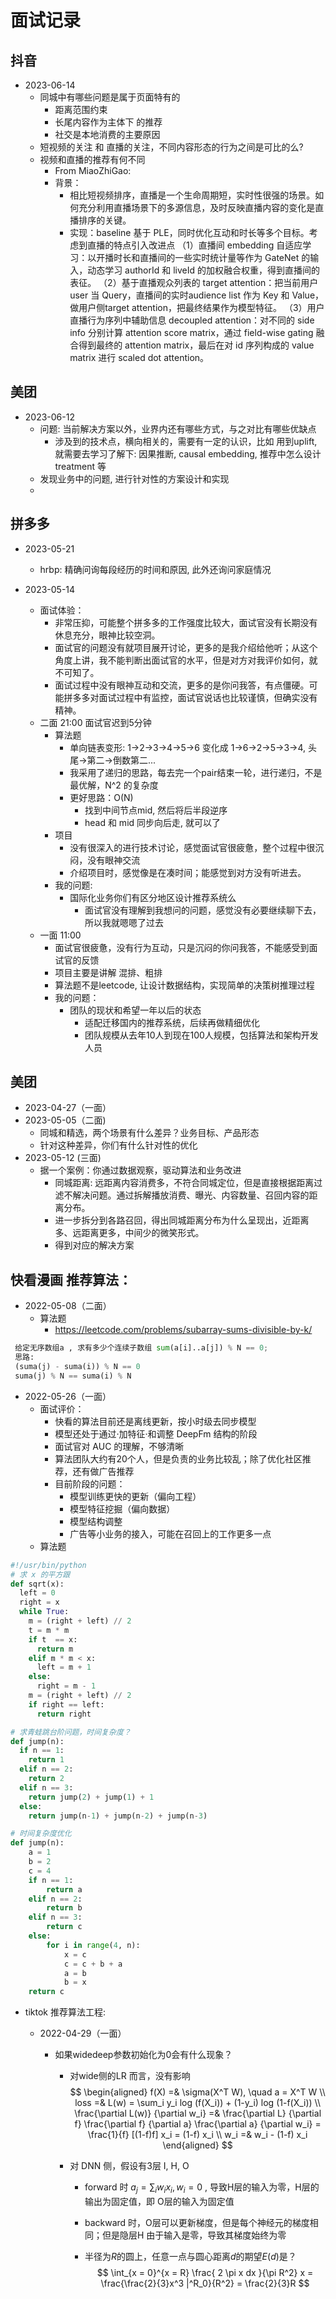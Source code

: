 # 面试记录

## 抖音
+ 2023-06-14
  * 同城中有哪些问题是属于页面特有的
    - 距离范围约束
    - 长尾内容作为主体下 的推荐
    - 社交是本地消费的主要原因
  * 短视频的关注 和 直播的关注，不同内容形态的行为之间是可比的么?
  * 视频和直播的推荐有何不同
    - From MiaoZhiGao:
    - 背景：
      + 相比短视频排序，直播是一个生命周期短，实时性很强的场景。如何充分利用直播场景下的多源信息，及时反映直播内容的变化是直播排序的关键。
      + 实现：baseline 基于 PLE，同时优化互动和时长等多个目标。考虑到直播的特点引入改进点
      （1）直播间 embedding 自适应学习：以开播时长和直播间的一些实时统计量等作为 GateNet 的输入，动态学习 authorId 和 liveId 的加权融合权重，得到直播间的表征。
      （2）基于直播观众列表的 target attention：把当前用户user 当 Query，直播间的实时audience list 作为 Key 和 Value，做用户侧target attention，把最终结果作为模型特征。
      （3）用户直播行为序列中辅助信息 decoupled attention：对不同的 side info 分别计算 attention score matrix，通过 field-wise gating 融合得到最终的 attention matrix，最后在对 id 序列构成的 value matrix 进行 scaled dot attention。

## 美团
+ 2023-06-12
  * 问题: 当前解决方案以外，业界内还有哪些方式，与之对比有哪些优缺点
    - 涉及到的技术点，横向相关的，需要有一定的认识，比如 用到uplift, 就需要去学习了解下: 因果推断, causal embedding, 推荐中怎么设计treatment 等
  * 发现业务中的问题, 进行针对性的方案设计和实现
  * 

## 拼多多
+ 2023-05-21
  * hrbp: 精确问询每段经历的时间和原因, 此外还询问家庭情况
  
+ 2023-05-14
  * 面试体验：
    - 非常压抑，可能整个拼多多的工作强度比较大，面试官没有长期没有休息充分，眼神比较空洞。
    - 面试官的问题没有就项目展开讨论，更多的是我介绍给他听；从这个角度上讲，我不能判断出面试官的水平，但是对方对我评价如何，就不可知了。
    - 面试过程中没有眼神互动和交流，更多的是你问我答，有点僵硬。可能拼多多对面试过程中有监控，面试官说话也比较谨慎，但确实没有精神。
  * 二面 21:00 面试官迟到5分钟
    - 算法题
      + 单向链表变形: 1->2->3->4->5->6 变化成 1->6->2->5->3->4, 头尾->第二->倒数第二...
      + 我采用了递归的思路，每去完一个pair结束一轮，进行递归，不是最优解，N^2 的复杂度
      + 更好思路：O(N)
        * 找到中间节点mid, 然后将后半段逆序
        * head 和 mid 同步向后走, 就可以了
    - 项目
      + 没有很深入的进行技术讨论，感觉面试官很疲惫，整个过程中很沉闷，没有眼神交流
      + 介绍项目时，感觉像是在凑时间；能感觉到对方没有听进去。
    - 我的问题:
      + 国际化业务你们有区分地区设计推荐系统么
        * 面试官没有理解到我想问的问题，感觉没有必要继续聊下去，所以我就嗯嗯了过去
  * 一面 11:00
    - 面试官很疲惫，没有行为互动，只是沉闷的你问我答，不能感受到面试官的反馈
    - 项目主要是讲解 混排、粗排
    - 算法题不是leetcode, 让设计数据结构，实现简单的决策树推理过程
    - 我的问题：
      + 团队的现状和希望一年以后的状态
        * 适配迁移国内的推荐系统，后续再做精细优化
        * 团队规模从去年10人到现在100人规模，包括算法和架构开发人员

## 美团
+ 2023-04-27（一面）
+ 2023-05-05（二面)
  * 同城和精选，两个场景有什么差异？业务目标、产品形态
  * 针对这种差异，你们有什么针对性的优化
+ 2023-05-12 (三面)
  * 据一个案例：你通过数据观察，驱动算法和业务改进
    - 同城距离: 远距离内容消费多，不符合同城定位，但是直接根据距离过滤不解决问题。通过拆解播放消费、曝光、内容数量、召回内容的距离分布。
    - 进一步拆分到各路召回，得出同城距离分布为什么呈现出，近距离多、远距离更多，中间少的微笑形式。
    - 得到对应的解决方案

## 快看漫画 推荐算法：
+ 2022-05-08（二面）
    + 算法题
        + https://leetcode.com/problems/subarray-sums-divisible-by-k/
``` python
 给定无序数组a , 求有多少个连续子数组 sum(a[i]..a[j]) % N == 0;
 思路:  
 (suma(j) - suma(i)) % N == 0
 suma(j) % N == suma(i) % N
```

+ 2022-05-26（一面）
    + 面试评价：
        + 快看的算法目前还是离线更新，按小时级去同步模型
        + 模型还处于通过·加特征·和调整 DeepFm 结构的阶段
        + 面试官对 AUC 的理解，不够清晰
        + 算法团队大约有20个人，但是负责的业务比较乱；除了优化社区推荐，还有做广告推荐
        + 目前阶段的问题：
            + 模型训练更快的更新（偏向工程）
            + 模型特征挖掘（偏向数据）
            + 模型结构调整
            + 广告等小业务的接入，可能在召回上的工作更多一点
    + 算法题 
```python
#!/usr/bin/python
# 求 x 的平方跟
def sqrt(x):
  left = 0
  right = x
  while True:
    m = (right + left) // 2
    t = m * m
    if t  == x:
      return m
    elif m * m < x:
      left = m + 1
    else:
      right = m - 1
    m = (right + left) // 2
    if right == left:
      return right

# 求青蛙跳台阶问题，时间复杂度？
def jump(n):
  if n == 1:
    return 1
  elif n == 2:
    return 2
  elif n == 3:
    return jump(2) + jump(1) + 1
  else:
    return jump(n-1) + jump(n-2) + jump(n-3)

# 时间复杂度优化
def jump(n):
    a = 1
    b = 2
    c = 4
    if n == 1:
        return a
    elif n == 2:
        return b
    elif n == 3:
        return c
    else:
        for i in range(4, n):
            x = c
            c = c + b + a
            a = b
            b = x
    return c
  ```
  
   


- tiktok 推荐算法工程: 
  + 2022-04-29（一面）
    
    + 如果widedeep参数初始化为0会有什么现象？
        + 对wide侧的LR 而言，没有影响
            $$
            \begin{aligned}
            f(X) =& \sigma(X^T W), \quad a = X^T W \\
            loss =& L(w) = \sum_i y_i log (f(X_i)) + (1-y_i) log (1-f(X_i)) \\
            \frac{\partial L(w)} {\partial w_i} =& \frac{\partial L} {\partial f} \frac{\partial f} {\partial a}  \frac{\partial a} {\partial w_i} 
                = \frac{1}{f} [(1-f)f] x_i = (1-f) x_i \\
                w_i =& w_i - (1-f) x_i
            \end{aligned}
            $$
            
        + 对 DNN 侧，假设有3层 I, H, O
            + forward 时 $a_j = \sum_i w_i x_i,  w_i = 0$ , 导致H层的输入为零，H层的输出为固定值，即 O层的输入为固定值
            
            + backward 时，O层可以更新梯度，但是每个神经元的梯度相同；但是隐层H 由于输入是零，导致其梯度始终为零
                
            + 半径为$R$的圆上，任意一点与圆心距离$d$的期望$E(d)$是？
         $$
         \int_{x = 0}^{x = R} \frac{ 2 \pi x dx }{\pi R^2} x = \frac{\frac{2}{3}x^3 |^R_0}{R^2} = \frac{2}{3}R
         $$
    
    
    
    